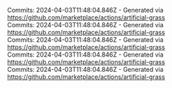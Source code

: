 Commits: 2024-04-03T11:48:04.846Z - Generated via https://github.com/marketplace/actions/artificial-grass
<br>
Commits: 2024-04-03T11:48:04.846Z - Generated via https://github.com/marketplace/actions/artificial-grass
<br>
Commits: 2024-04-03T11:48:04.846Z - Generated via https://github.com/marketplace/actions/artificial-grass
<br>
Commits: 2024-04-03T11:48:04.846Z - Generated via https://github.com/marketplace/actions/artificial-grass
<br>
Commits: 2024-04-03T11:48:04.846Z - Generated via https://github.com/marketplace/actions/artificial-grass
<br>
